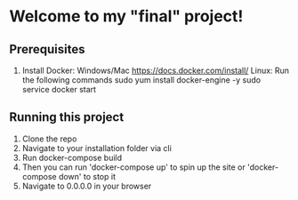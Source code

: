 # Welcome to my "final" project!

## Prerequisites

1. Install Docker: 
	Windows/Mac	https://docs.docker.com/install/
	Linux: Run the following commands
		sudo yum install docker-engine -y
		sudo service docker start

## Running this project

1. Clone the repo
2. Navigate to your installation folder via cli
3. Run docker-compose build
4. Then you can run 'docker-compose up' to spin up the site or 'docker-compose down' to stop it
5. Navigate to 0.0.0.0 in your browser





